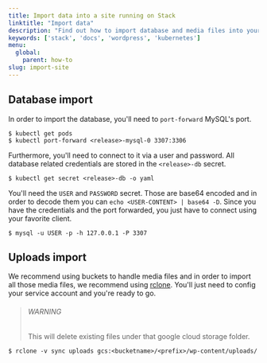 ```yaml
---
title: Import data into a site running on Stack
linktitle: "Import data"
description: "Find out how to import database and media files into your Presslabs Stack site."
keywords: ['stack', 'docs', 'wordpress', 'kubernetes']
menu:
  global:
    parent: how-to
slug: import-site
---
```


## Database import

In order to import the database, you'll need to `port-forward` MySQL's port.

``` shell
$ kubectl get pods
$ kubectl port-forward <release>-mysql-0 3307:3306
```

Furthermore, you'll need to connect to it via a user and password. All database
related credentials are stored in the `<release>-db` secret.

``` shell
$ kubectl get secret <release>-db -o yaml
```

You'll need the `USER` and `PASSWORD` secret. Those are base64 encoded and in
order to decode them you can `echo <USER-CONTENT> | base64 -D`. Since you have
the credentials and the port forwarded, you just have to connect using your
favorite client.

``` shell
$ mysql -u USER -p -h 127.0.0.1 -P 3307
```

## Uploads import

We recommend using buckets to handle media files and in order to import all
those media files, we recommend using [rclone](https://rclone.org/). You'll just
need to config your service account and you're ready to go.

> ###### WARNING
>
> This will delete existing files under that google cloud storage folder.

``` shell
$ rclone -v sync uploads gcs:<bucketname>/<prefix>/wp-content/uploads/
```
